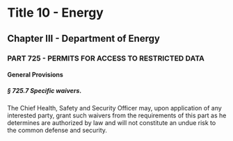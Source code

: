 
# Title 10 - Energy
## Chapter III - Department of Energy
### PART 725 - PERMITS FOR ACCESS TO RESTRICTED DATA
#### General Provisions
##### § 725.7 Specific waivers.

The Chief Health, Safety and Security Officer may, upon application of any interested party, grant such waivers from the requirements of this part as he determines are authorized by law and will not constitute an undue risk to the common defense and security.
